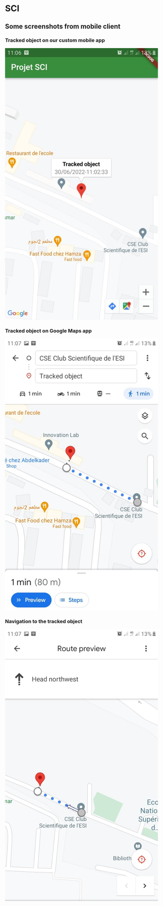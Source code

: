 # SCI

## Some screenshots from mobile client

### Tracked object on our custom mobile app

![alt text](https://github.com/HubESI/SCI/blob/main/results/tracked-object-on-flutter-app.jpg)


### Tracked object on Google Maps app

![alt text](https://github.com/HubESI/SCI/blob/main/results/tracked-object-on-google-maps-app.jpg)


### Navigation to the tracked object

![alt text](https://github.com/HubESI/SCI/blob/main/results/navigation-to-tracked-object.jpg)
